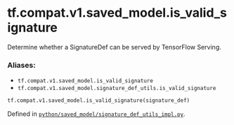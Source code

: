 <div itemscope itemtype="http://developers.google.com/ReferenceObject">
<meta itemprop="name" content="tf.compat.v1.saved_model.is_valid_signature" />
<meta itemprop="path" content="Stable" />
</div>

# tf.compat.v1.saved_model.is_valid_signature

Determine whether a SignatureDef can be served by TensorFlow Serving.

### Aliases:

* `tf.compat.v1.saved_model.is_valid_signature`
* `tf.compat.v1.saved_model.signature_def_utils.is_valid_signature`

``` python
tf.compat.v1.saved_model.is_valid_signature(signature_def)
```



Defined in [`python/saved_model/signature_def_utils_impl.py`](/code/stable/tensorflow/python/saved_model/signature_def_utils_impl.py).

<!-- Placeholder for "Used in" -->
